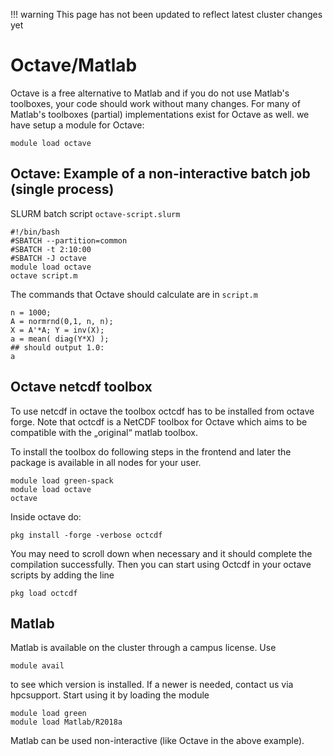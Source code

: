 !!! warning
    This page has not been updated to reflect latest cluster changes yet

# Octave/Matlab

Octave is a free alternative to Matlab and if you do not use Matlab's toolboxes, your code should work without many changes. For many of Matlab's toolboxes (partial) implementations exist for Octave as well.
we have setup a module for Octave:

    module load octave

## Octave: Example of a non-interactive batch job (single process)

SLURM batch script `octave-script.slurm`

    #!/bin/bash
    #SBATCH --partition=common
    #SBATCH -t 2:10:00
    #SBATCH -J octave
    module load octave
    octave script.m

The commands that Octave should calculate are in `script.m`

    n = 1000; 
    A = normrnd(0,1, n, n); 
    X = A'*A; Y = inv(X); 
    a = mean( diag(Y*X) ); 
    ## should output 1.0: 
    a

## Octave netcdf toolbox

To use netcdf in octave the toolbox octcdf has to be installed from octave forge. Note that octcdf is a NetCDF toolbox for Octave which aims to be compatible with the „original“ matlab toolbox.

To install the toolbox do following steps in the frontend and later the package is available in all nodes for your user.

    module load green-spack
    module load octave
    octave

Inside octave do:

    pkg install -forge -verbose octcdf

You may need to scroll down when necessary and it should complete the compilation successfully. Then you can start using Octcdf in your octave scripts by adding the line

    pkg load octcdf

## Matlab

Matlab is available on the cluster through a campus license. Use

    module avail

to see which version is installed. If a newer is needed, contact us via hpcsupport.
Start using it by loading the module

    module load green
    module load Matlab/R2018a

Matlab can be used non-interactive (like Octave in the above example).
